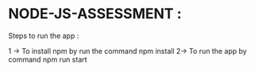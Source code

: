 # NODE-JS-ASSESSMENT : 

Steps to run the app  : 

1 ->  To install npm by run the command
       npm install
2-> To run the app by command 
      npm run start
